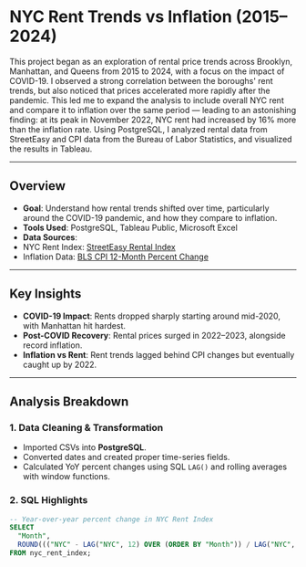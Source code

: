 # NYC Rent Trends vs Inflation (2015–2024)

This project began as an exploration of rental price trends across Brooklyn, Manhattan, and Queens from 2015 to 2024, with a focus on the impact of COVID-19. I observed a strong correlation between the boroughs' rent trends, but also noticed that prices accelerated more rapidly after the pandemic. This led me to expand the analysis to include overall NYC rent and compare it to inflation over the same period — leading to an astonishing finding: at its peak in November 2022, NYC rent had increased by 16% more than the inflation rate. Using PostgreSQL, I analyzed rental data from StreetEasy and CPI data from the Bureau of Labor Statistics, and visualized the results in Tableau.

---

##  Overview

-  **Goal**: Understand how rental trends shifted over time, particularly around the COVID-19 pandemic, and how they compare to inflation.
-  **Tools Used**: PostgreSQL, Tableau Public, Microsoft Excel
-  **Data Sources**:
  - NYC Rent Index: [StreetEasy Rental Index](https://streeteasy.com/blog/data-dashboard/)
  - Inflation Data: [BLS CPI 12-Month Percent Change](https://www.bls.gov/)

---

##  Key Insights

- **COVID-19 Impact**: Rents dropped sharply starting around mid-2020, with Manhattan hit hardest.
- **Post-COVID Recovery**: Rental prices surged in 2022–2023, alongside record inflation.
- **Inflation vs Rent**: Rent trends lagged behind CPI changes but eventually caught up by 2022.

---

##  Analysis Breakdown

### 1. **Data Cleaning & Transformation**
- Imported CSVs into **PostgreSQL**.
- Converted dates and created proper time-series fields.
- Calculated YoY percent changes using SQL `LAG()` and rolling averages with window functions.

### 2. **SQL Highlights**
```sql
-- Year-over-year percent change in NYC Rent Index
SELECT
  "Month",
  ROUND((("NYC" - LAG("NYC", 12) OVER (ORDER BY "Month")) / LAG("NYC", 12) OVER (ORDER BY "Month")) * 100, 2) AS yoy_percent_change
FROM nyc_rent_index;
